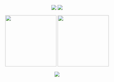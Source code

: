 <p align="center">
  <img src="https://img.shields.io/badge/Profile-Xeneht-FE428E.svg?style=flat&logo=github" />
  <img src="https://komarev.com/ghpvc/?username=xeneht&color=FE428E&style=flat" />
</p>
<p align="center">
  <img height="165" src="https://github-readme-stats.vercel.app/api?username=xeneht&show_icons=true&theme=radical&hide_border=true&border_radius=15" />
  <img height="165" src="https://github-readme-stats.vercel.app/api/top-langs/?username=xeneht&theme=radical&hide_border=true&border_radius=10&layout=compact" />
</p>
<p align="center">
  <a href="https://discord.com/users/725443975825063996">
    <img src="https://discord.c99.nl/widget/theme-3/725443975825063996.png" />
  </a>
</p>
